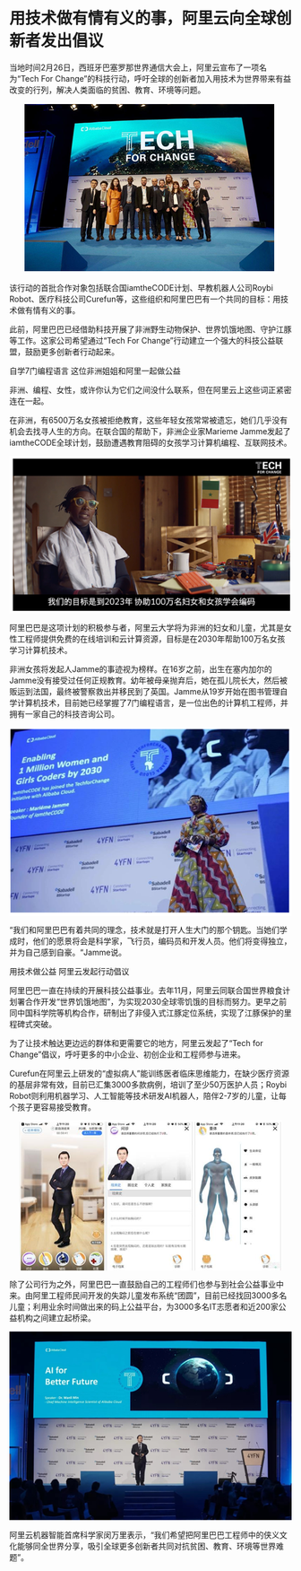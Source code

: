 # 用技术做有情有义的事，阿里云向全球创新者发出倡议

当地时间2月26日，西班牙巴塞罗那世界通信大会上，阿里云宣布了一项名为“Tech For Change”的科技行动，呼吁全球的创新者加入用技术为世界带来有益改变的行列，解决人类面临的贫困、教育、环境等问题。

<div style="text-align:center" align="center">
<img src="/images/用技术做有情有义的事1.png" align="center" />
</div>

该行动的首批合作对象包括联合国iamtheCODE计划、早教机器人公司Roybi Robot、医疗科技公司Curefun等，这些组织和阿里巴巴有一个共同的目标：用技术做有情有义的事。

此前，阿里巴巴已经借助科技开展了非洲野生动物保护、世界饥饿地图、守护江豚等工作。这家公司希望通过“Tech For Change”行动建立一个强大的科技公益联盟，鼓励更多创新者行动起来。

自学7门编程语言 这位非洲姐姐和阿里一起做公益

非洲、编程、女性，或许你认为它们之间没什么联系，但在阿里云上这些词正紧密连在一起。

在非洲，有6500万名女孩被拒绝教育，这些年轻女孩常常被遗忘，她们几乎没有机会去找寻人生的方向。在联合国的帮助下，非洲企业家Marieme Jamme发起了iamtheCODE全球计划，鼓励遭遇教育阻碍的女孩学习计算机编程、互联网技术。

<div style="text-align:center" align="center">
<img src="/images/用技术做有情有义的事2.png" align="center" />
</div>

阿里巴巴是这项计划的积极参与者，阿里云大学将为非洲的妇女和儿童，尤其是女性工程师提供免费的在线培训和云计算资源，目标是在2030年帮助100万名女孩学习计算机技术。

非洲女孩将发起人Jamme的事迹视为榜样。在16岁之前，出生在塞内加尔的Jamme没有接受过任何正规教育。幼年被母亲抛弃后，她在孤儿院长大，然后被贩运到法国，最终被警察救出并移民到了英国。Jamme从19岁开始在图书管理自学计算机技术，目前她已经掌握了7门编程语言，是一位出色的计算机工程师，并拥有一家自己的科技咨询公司。

<div style="text-align:center" align="center">
<img src="/images/用技术做有情有义的事3.png" align="center" />
</div>

“我们和阿里巴巴有着共同的理念，技术就是打开人生大门的那个钥匙。当她们学成时，他们的愿景将会是科学家，飞行员，编码员和开发人员。他们将变得独立，并为自己感到自豪。“Jamme说。

用技术做公益 阿里云发起行动倡议

阿里巴巴一直在持续的开展科技公益事业。去年11月，阿里云同联合国世界粮食计划署合作开发“世界饥饿地图”，为实现2030全球零饥饿的目标而努力。更早之前同中国科学院等机构合作，研制出了非侵入式江豚定位系统，实现了江豚保护的里程碑式突破。

为了让技术触达更边远的群体和更需要它的地方，阿里云发起了“Tech for Change”倡议，呼吁更多的中小企业、初创企业和工程师参与进来。

Curefun在阿里云上研发的“虚拟病人”能训练医者临床思维能力，在缺少医疗资源的基层非常有效，目前已汇集3000多款病例，培训了至少50万医护人员；Roybi Robot则利用机器学习、人工智能等技术研发AI机器人，陪伴2-7岁的儿童，让每个孩子更容易接受教育。

<div style="text-align:center" align="center">
<img src="/images/用技术做有情有义的事4.png" align="center" />
</div>

除了公司行为之外，阿里巴巴一直鼓励自己的工程师们也参与到社会公益事业中来。由阿里工程师民间开发的失踪儿童发布系统“团圆”，目前已经找回3000多名儿童；利用业余时间做出来的码上公益平台，为3000多名IT志愿者和近200家公益机构之间建立起桥梁。

<div style="text-align:center" align="center">
<img src="/images/用技术做有情有义的事5.png" align="center" />
</div>

阿里云机器智能首席科学家闵万里表示，“我们希望把阿里巴巴工程师中的侠义文化能够同全世界分享，吸引全球更多创新者共同对抗贫困、教育、环境等世界难题”。
